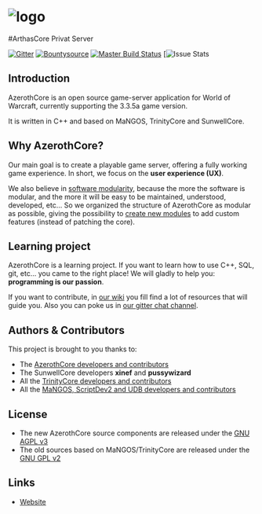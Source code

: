 # ![logo](http://arthas.ru/assets/images/logo.png) 
#ArthasCore Privat Server

[![Gitter](https://badges.gitter.im/azerothcore/azerothcore.svg)](https://gitter.im/azerothcore/azerothcore?utm_source=badge&utm_medium=badge&utm_campaign=pr-badge&utm_content=badge) [![Bountysource](https://www.bountysource.com/badge/tracker?tracker_id=40032087)](https://www.bountysource.com/teams/azerothcore/bounties) [![Master Build Status](https://travis-ci.org/azerothcore/azerothcore-wotlk.svg)](https://travis-ci.org/azerothcore/azerothcore-wotlk) [![Issue Stats](http://www.issuestats.com/github/AzerothCore/azerothcore-wotlk/badge/issue)

## Introduction

AzerothCore is an open source game-server application for World of Warcraft, currently supporting the 3.3.5a game version.

It is written in C++ and based on MaNGOS, TrinityCore and SunwellCore.

## Why AzerothCore?

Our main goal is to create a playable game server, offering a fully working game experience. In short, we focus on the **user experience (UX)**.

We also believe in [software modularity](https://en.wikipedia.org/wiki/Modular_programming), because the more the software is modular, and the more it will be easy to be maintained, understood, developed, etc... So we organized the structure of AzerothCore as modular as possible, giving the possibility to [create new modules](https://github.com/azerothcore/azerothcore-wotlk/wiki/Create-a-Module) to add custom features (instead of patching the core).

## Learning project

AzerothCore is a learning project.
If you want to learn how to use C++, SQL, git, etc... you came to the right place! We will gladly to help you: **programming is our passion**.

If you want to contribute, in [our wiki](https://github.com/azerothcore/azerothcore-wotlk/wiki) you fill find a lot of resources that will guide you. Also you can poke us in [our gitter chat channel](https://gitter.im/azerothcore/azerothcore).


## Authors & Contributors

This project is brought to you thanks to:

- The [AzerothCore developers and contributors](https://github.com/AzerothCore/azerothcore-wotlk/graphs/contributors)
- The SunwellCore developers **xinef** and **pussywizard**
- All the [TrinityCore developers and contributors](https://github.com/TrinityCore/TrinityCore/blob/3.3.5/THANKS)
- All the [MaNGOS, ScriptDev2 and UDB developers and contributors](https://github.com/cmangos/mangos-wotlk/blob/master/AUTHORS.md)

## License

- The new AzerothCore source components are released under the [GNU AGPL v3](https://github.com/azerothcore/azerothcore-wotlk/blob/master/LICENSE-AGPL3)
- The old sources based on MaNGOS/TrinityCore are released under the [GNU GPL v2](https://github.com/azerothcore/azerothcore-wotlk/blob/master/LICENSE-GPL2)

## Links

- [Website](https://azerothcore.github.io/)
